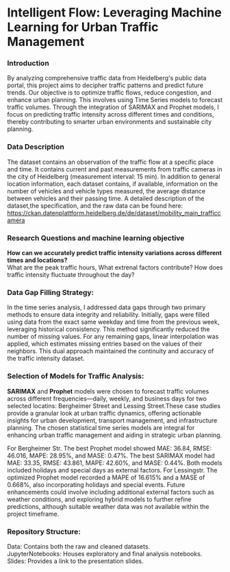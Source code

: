 # Intelligent Flow: Leveraging Machine Learning  for Urban Traffic Management

### Introduction
By analyzing comprehensive traffic data from Heidelberg's public data portal, this project aims to decipher traffic patterns and predict future trends. Our objective is to optimize traffic flows, reduce congestion, and enhance urban planning. This involves using Time Series models to forecast traffic volumes. Through the integration of SARIMAX and Prophet models, I focus on predicting traffic intensity across different times and conditions, thereby contributing to smarter urban environments and sustainable city planning.


### Data Description
The dataset contains an observation of the traffic flow at a specific place and time. It contains current and past measurements from traffic cameras in the city of Heidelberg (measurement interval: 15 min).
In addition to general location information, each dataset contains, if available, information on the number of vehicles and vehicle types measured, the average distance between vehicles and their passing time.
A detailed description of the dataset,the specification, and the raw data can be found here: 
https://ckan.datenplattform.heidelberg.de/de/dataset/mobility_main_trafficcamera

### Research Questions and machine learning objective 
**How can we accurately predict traffic intensity variations across different times and locations?**
<br>What are the peak traffic hours, What extrenal factors contribute? How does traffic intensity fluctuate throughout the day?


### Data Gap Filling Strategy:
In the time series analysis, I addressed data gaps through two primary methods to ensure data integrity and reliability. Initially, gaps were filled using data from the exact same weekday and time from the previous week, leveraging historical consistency. This method significantly reduced the number of missing values. For any remaining gaps, linear interpolation was applied, which estimates missing entries based on the values of their neighbors. This dual approach maintained the continuity and accuracy of the traffic intensity dataset.

### Selection of Models for Traffic Analysis:
 **SARIMAX** and **Prophet** models were chosen to forecast traffic volumes across different frequencies—daily, weekly, and business days for two selected locatins: Bergheimer Street and Lessing Street.These case studies provide a granular look at urban traffic dynamics, offering actionable insights for urban development, transport management, and infrastructure planning. The chosen statistical time series models are integral for enhancing urban traffic management and aiding in strategic urban planning.

For Bergheimer Str.
The best Prophet model showed MAE: 36.84, RMSE: 46.016, MAPE: 28.95%, and MASE: 0.47%.
The best SARIMAX model had MAE: 33.35, RMSE: 43.861, MAPE: 42.60%, and MASE: 0.44%. Both models included holidays and special days as external factors.
For Lessingstr.
The optimized Prophet model recorded a MAPE of 16.615% and a MASE of 0.668%, also incorporating holidays and special events.
Future enhancements could involve including additional external factors such as weather conditions, and exploring hybrid models to further refine predictions, although suitable weather data was not available within the project timeframe.


### Repository Structure:
Data: Contains both the raw and cleaned datasets.
<br>JupyterNotebooks: Houses exploratory and final analysis notebooks.
<br>Slides: Provides a link to the presentation slides.